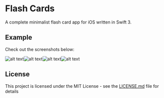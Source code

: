 # Flash Cards

A complete minimalist flash card app for iOS written in Swift 3. 

## Example

Check out the screenshots below:

![alt text](https://i.imgur.com/K5l3UjX.png)![alt text](https://i.imgur.com/HWH4Mtp.png)![alt text](https://i.imgur.com/QYC3SAR.png)![alt text](https://i.imgur.com/ccNGn0E.png)

## License

This project is licensed under the MIT License - see the [LICENSE.md](LICENSE.md) file for details
